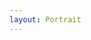 ```yaml
---
layout: Portrait
---
```


<script type="text/javascript">
    ajaxload('/Portrait/Begruessung/');
    unternavigation('FEG_Forum');
</script>
